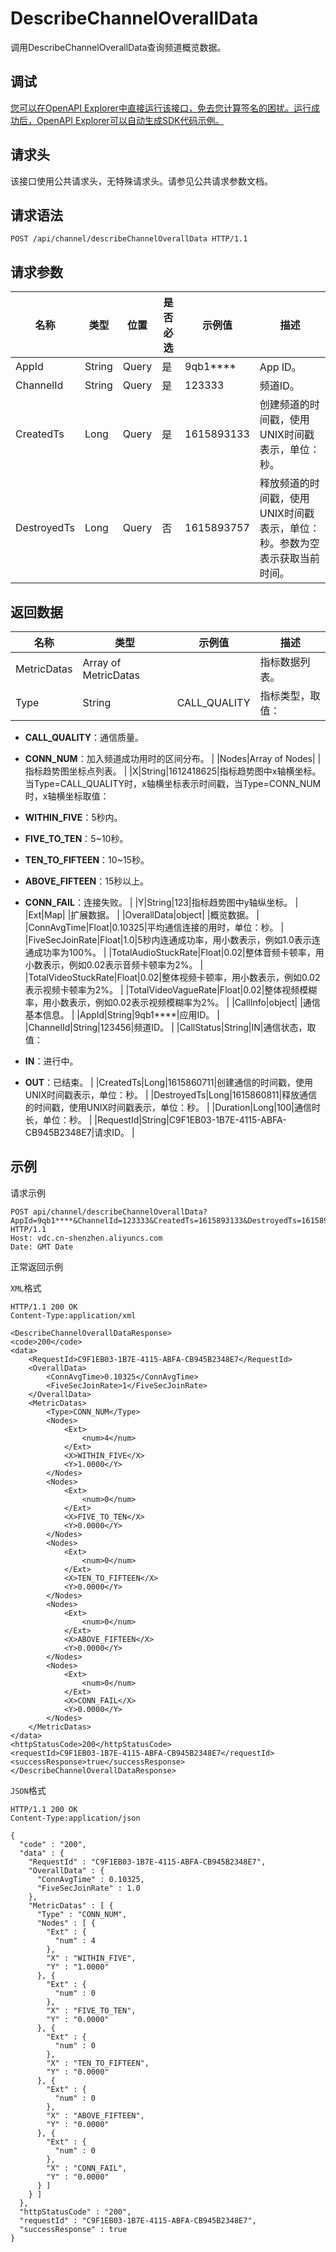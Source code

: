 # DescribeChannelOverallData

调用DescribeChannelOverallData查询频道概览数据。

## 调试

[您可以在OpenAPI Explorer中直接运行该接口，免去您计算签名的困扰。运行成功后，OpenAPI Explorer可以自动生成SDK代码示例。](https://api.aliyun.com/#product=vdc&api=DescribeChannelOverallData&type=ROA&version=2020-12-14)

## 请求头

该接口使用公共请求头，无特殊请求头。请参见公共请求参数文档。

## 请求语法

```
POST /api/channel/describeChannelOverallData HTTP/1.1
```

## 请求参数

|名称|类型|位置|是否必选|示例值|描述|
|--|--|--|----|---|--|
|AppId|String|Query|是|9qb1\*\*\*\*|App ID。 |
|ChannelId|String|Query|是|123333|频道ID。 |
|CreatedTs|Long|Query|是|1615893133|创建频道的时间戳，使用UNIX时间戳表示，单位：秒。 |
|DestroyedTs|Long|Query|否|1615893757|释放频道的时间戳，使用UNIX时间戳表示，单位：秒。参数为空表示获取当前时间。 |

## 返回数据

|名称|类型|示例值|描述|
|--|--|---|--|
|MetricDatas|Array of MetricDatas| |指标数据列表。 |
|Type|String|CALL\_QUALITY|指标类型，取值：

 -   **CALL\_QUALITY**：通信质量。
-   **CONN\_NUM**：加入频道成功用时的区间分布。 |
|Nodes|Array of Nodes| |指标趋势图坐标点列表。 |
|X|String|1612418625|指标趋势图中x轴横坐标。当Type=CALL\_QUALITY时，x轴横坐标表示时间戳，当Type=CONN\_NUM时，x轴横坐标取值：

 -   **WITHIN\_FIVE**：5秒内。
-   **FIVE\_TO\_TEN**：5~10秒。
-   **TEN\_TO\_FIFTEEN**：10~15秒。
-   **ABOVE\_FIFTEEN**：15秒以上。
-   **CONN\_FAIL**：连接失败。 |
|Y|String|123|指标趋势图中y轴纵坐标。 |
|Ext|Map| |扩展数据。 |
|OverallData|object| |概览数据。 |
|ConnAvgTime|Float|0.10325|平均通信连接的用时，单位：秒。 |
|FiveSecJoinRate|Float|1.0|5秒内连通成功率，用小数表示，例如1.0表示连通成功率为100%。 |
|TotalAudioStuckRate|Float|0.02|整体音频卡顿率，用小数表示，例如0.02表示音频卡顿率为2%。 |
|TotalVideoStuckRate|Float|0.02|整体视频卡顿率，用小数表示，例如0.02表示视频卡顿率为2%。 |
|TotalVideoVagueRate|Float|0.02|整体视频模糊率，用小数表示，例如0.02表示视频模糊率为2%。 |
|CallInfo|object| |通信基本信息。 |
|AppId|String|9qb1\*\*\*\*|应用ID。 |
|ChannelId|String|123456|频道ID。 |
|CallStatus|String|IN|通信状态，取值：

 -   **IN**：进行中。
-   **OUT**：已结束。 |
|CreatedTs|Long|1615860711|创建通信的时间戳，使用UNIX时间戳表示，单位：秒。 |
|DestroyedTs|Long|1615860811|释放通信的时间戳，使用UNIX时间戳表示，单位：秒。 |
|Duration|Long|100|通信时长，单位：秒。 |
|RequestId|String|C9F1EB03-1B7E-4115-ABFA-CB945B2348E7|请求ID。 |

## 示例

请求示例

```
POST api/channel/describeChannelOverallData?AppId=9qb1****&ChannelId=123333&CreatedTs=1615893133&DestroyedTs=1615893757 HTTP/1.1 
Host: vdc.cn-shenzhen.aliyuncs.com 
Date: GMT Date
```

正常返回示例

`XML`格式

```
HTTP/1.1 200 OK
Content-Type:application/xml

<DescribeChannelOverallDataResponse>
<code>200</code>
<data>
    <RequestId>C9F1EB03-1B7E-4115-ABFA-CB945B2348E7</RequestId>
    <OverallData>
        <ConnAvgTime>0.10325</ConnAvgTime>
        <FiveSecJoinRate>1</FiveSecJoinRate>
    </OverallData>
    <MetricDatas>
        <Type>CONN_NUM</Type>
        <Nodes>
            <Ext>
                <num>4</num>
            </Ext>
            <X>WITHIN_FIVE</X>
            <Y>1.0000</Y>
        </Nodes>
        <Nodes>
            <Ext>
                <num>0</num>
            </Ext>
            <X>FIVE_TO_TEN</X>
            <Y>0.0000</Y>
        </Nodes>
        <Nodes>
            <Ext>
                <num>0</num>
            </Ext>
            <X>TEN_TO_FIFTEEN</X>
            <Y>0.0000</Y>
        </Nodes>
        <Nodes>
            <Ext>
                <num>0</num>
            </Ext>
            <X>ABOVE_FIFTEEN</X>
            <Y>0.0000</Y>
        </Nodes>
        <Nodes>
            <Ext>
                <num>0</num>
            </Ext>
            <X>CONN_FAIL</X>
            <Y>0.0000</Y>
        </Nodes>
    </MetricDatas>
</data>
<httpStatusCode>200</httpStatusCode>
<requestId>C9F1EB03-1B7E-4115-ABFA-CB945B2348E7</requestId>
<successResponse>true</successResponse>
</DescribeChannelOverallDataResponse>
```

`JSON`格式

```
HTTP/1.1 200 OK
Content-Type:application/json

{
  "code" : "200",
  "data" : {
    "RequestId" : "C9F1EB03-1B7E-4115-ABFA-CB945B2348E7",
    "OverallData" : {
      "ConnAvgTime" : 0.10325,
      "FiveSecJoinRate" : 1.0
    },
    "MetricDatas" : [ {
      "Type" : "CONN_NUM",
      "Nodes" : [ {
        "Ext" : {
          "num" : 4
        },
        "X" : "WITHIN_FIVE",
        "Y" : "1.0000"
      }, {
        "Ext" : {
          "num" : 0
        },
        "X" : "FIVE_TO_TEN",
        "Y" : "0.0000"
      }, {
        "Ext" : {
          "num" : 0
        },
        "X" : "TEN_TO_FIFTEEN",
        "Y" : "0.0000"
      }, {
        "Ext" : {
          "num" : 0
        },
        "X" : "ABOVE_FIFTEEN",
        "Y" : "0.0000"
      }, {
        "Ext" : {
          "num" : 0
        },
        "X" : "CONN_FAIL",
        "Y" : "0.0000"
      } ]
    } ]
  },
  "httpStatusCode" : "200",
  "requestId" : "C9F1EB03-1B7E-4115-ABFA-CB945B2348E7",
  "successResponse" : true
}
```

